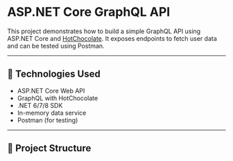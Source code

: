 # ASP.NET Core GraphQL API

This project demonstrates how to build a simple GraphQL API using ASP.NET Core and [HotChocolate](https://chillicream.com/docs/hotchocolate). It exposes endpoints to fetch user data and can be tested using Postman.

---

## 🔧 Technologies Used

- ASP.NET Core Web API
- GraphQL with HotChocolate
- .NET 6/7/8 SDK
- In-memory data service
- Postman (for testing)

---

## 📁 Project Structure



